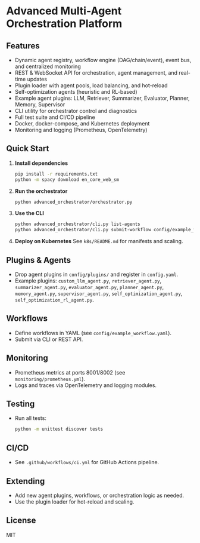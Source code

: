 # Advanced Multi-Agent Orchestration Platform

## Features
- Dynamic agent registry, workflow engine (DAG/chain/event), event bus, and centralized monitoring
- REST & WebSocket API for orchestration, agent management, and real-time updates
- Plugin loader with agent pools, load balancing, and hot-reload
- Self-optimization agents (heuristic and RL-based)
- Example agent plugins: LLM, Retriever, Summarizer, Evaluator, Planner, Memory, Supervisor
- CLI utility for orchestrator control and diagnostics
- Full test suite and CI/CD pipeline
- Docker, docker-compose, and Kubernetes deployment
- Monitoring and logging (Prometheus, OpenTelemetry)

## Quick Start
1. **Install dependencies**
   ```bash
   pip install -r requirements.txt
   python -m spacy download en_core_web_sm
   ```
2. **Run the orchestrator**
   ```bash
   python advanced_orchestrator/orchestrator.py
   ```
3. **Use the CLI**
   ```bash
   python advanced_orchestrator/cli.py list-agents
   python advanced_orchestrator/cli.py submit-workflow config/example_workflow.yaml
   ```
4. **Deploy on Kubernetes**
   See `k8s/README.md` for manifests and scaling.

## Plugins & Agents
- Drop agent plugins in `config/plugins/` and register in `config.yaml`.
- Example plugins: `custom_llm_agent.py`, `retriever_agent.py`, `summarizer_agent.py`, `evaluator_agent.py`, `planner_agent.py`, `memory_agent.py`, `supervisor_agent.py`, `self_optimization_agent.py`, `self_optimization_rl_agent.py`.

## Workflows
- Define workflows in YAML (see `config/example_workflow.yaml`).
- Submit via CLI or REST API.

## Monitoring
- Prometheus metrics at ports 8001/8002 (see `monitoring/prometheus.yml`).
- Logs and traces via OpenTelemetry and logging modules.

## Testing
- Run all tests:
  ```bash
  python -m unittest discover tests
  ```

## CI/CD
- See `.github/workflows/ci.yml` for GitHub Actions pipeline.

## Extending
- Add new agent plugins, workflows, or orchestration logic as needed.
- Use the plugin loader for hot-reload and scaling.

## License
MIT
